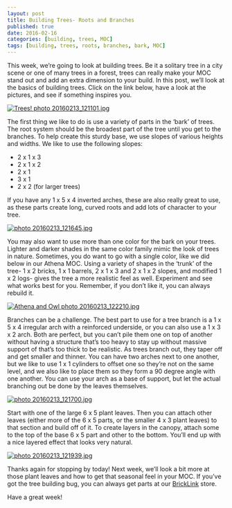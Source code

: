 ```yaml
---
layout: post
title: Building Trees- Roots and Branches
published: true
date: 2016-02-16
categories: [building, trees, MOC]
tags: [building, trees, roots, branches, bark, MOC]
---
```


This week, we’re going to look at building trees.  Be it a solitary tree in a city scene or one of many trees in a forest, trees can really make your MOC stand out and add an extra dimension to your build.  In this post, we’ll look at the basics of building trees.  Click on the link below, have a look at the pictures, and see if something inspires you.


<a href="http://s63.photobucket.com/user/anellas/media/20160213_121101.jpg.html" target="_blank"><img src="http://i63.photobucket.com/albums/h144/anellas/20160213_121101.jpg" border="0" alt="Trees! photo 20160213_121101.jpg"/></a>

The first thing we like to do is use a variety of parts in the ‘bark’ of trees.  The root system should be the broadest part of the tree until you get to the branches.  To help create this sturdy base, we use slopes of various heights and widths.  We like to use the following slopes:

* 2 x 1 x 3 
* 2 x 1 x 2 
* 2 x 1 
* 3 x 1 
* 2 x 2 (for larger trees)

If you have any 1 x 5 x 4 inverted arches, these are also really great to use, as these parts create long, curved roots and add lots of character to your tree.  

<a href="http://s63.photobucket.com/user/anellas/media/20160213_121645.jpg.html" target="_blank"><img src="http://i63.photobucket.com/albums/h144/anellas/20160213_121645.jpg" border="0" alt=" photo 20160213_121645.jpg"/></a>

You may also want to use more than one color for the bark on your trees.  Lighter and darker shades in the same color family mimic the look of trees in nature.  Sometimes, you do want to go with a single color, like we did below in our Athena MOC.  Using a variety of shapes in the ‘trunk’ of the tree- 1 x 2 bricks, 1 x 1 barrels, 2 x 1 x 3 and 2 x 1 x 2 slopes, and modified 1 x 2 logs- gives the tree a more realistic feel as well.  Experiment and see what works best for you.  Remember, if you don’t like it, you can always rebuild it.

<a href="http://s63.photobucket.com/user/anellas/media/20160213_122210.jpg.html" target="_blank"><img src="http://i63.photobucket.com/albums/h144/anellas/20160213_122210.jpg" border="0" alt="Athena and Owl photo 20160213_122210.jpg"/></a>

Branches can be a challenge.  The best part to use for a tree branch is a 1 x 5 x 4 irregular arch with a reinforced underside, or you can also use a 1 x 3 x 2 arch.  Both are perfect, but you can’t pile them one on top of another without having a structure that’s too heavy to stay up without massive support of that’s too thick to be realistic.  As trees branch out, they taper off and get smaller and thinner.  You can have two arches next to one another, but we like to use 1 x 1 cylinders to offset one so they’re not on the same level, and we also like to place them so they form a 90 degree angle with one another.  You can use your arch as a base of support, but let the actual branching out be done by the leaves themselves.  

<a href="http://s63.photobucket.com/user/anellas/media/20160213_121700.jpg.html" target="_blank"><img src="http://i63.photobucket.com/albums/h144/anellas/20160213_121700.jpg" border="0" alt=" photo 20160213_121700.jpg"/></a>

Start with one of the large 6 x 5 plant leaves.  Then you can attach other leaves (either more of the 6 x 5 parts, or the smaller 4 x 3 plant leaves) to that section and build off of it.  To create layers in the canopy, attach some to the top of the base 6 x 5 part and other to the bottom.  You’ll end up with a nice layered effect that looks very natural.

<a href="http://s63.photobucket.com/user/anellas/media/20160213_121939.jpg.html" target="_blank"><img src="http://i63.photobucket.com/albums/h144/anellas/20160213_121939.jpg" border="0" alt=" photo 20160213_121939.jpg"/></a>

Thanks again for stopping by today!  Next week, we’ll look a bit more at those plant leaves and how to get that seasonal feel in your MOC.  If you’ve got the tree building bug, you can always get parts at our [BrickLink]( http://www.bricklink.com/store.asp?p=AdobeBrick) store.  

Have a great week!
